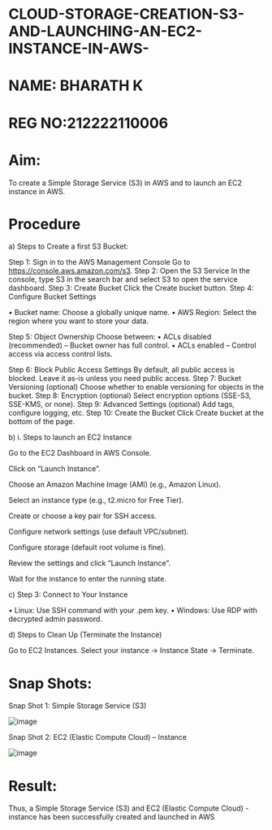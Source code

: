 # CLOUD-STORAGE-CREATION-S3-AND-LAUNCHING-AN-EC2-INSTANCE-IN-AWS-
# NAME: BHARATH K
# REG NO:212222110006
# Aim:
To create a Simple Storage Service (S3) in AWS and to launch an EC2 instance in AWS.

# Procedure
a) Steps to Create a first S3 Bucket:

Step 1: Sign in to the AWS Management Console Go to https://console.aws.amazon.com/s3. Step 2: Open the S3 Service In the console, type S3 in the search bar and select S3 to open the service dashboard. Step 3: Create Bucket Click the Create bucket button. Step 4: Configure Bucket Settings

• Bucket name: Choose a globally unique name. • AWS Region: Select the region where you want to store your data.

Step 5: Object Ownership Choose between: ▪ ACLs disabled (recommended) – Bucket owner has full control. ▪ ACLs enabled – Control access via access control lists.

Step 6: Block Public Access Settings By default, all public access is blocked. Leave it as-is unless you need public access. Step 7: Bucket Versioning (optional) Choose whether to enable versioning for objects in the bucket. Step 8: Encryption (optional) Select encryption options (SSE-S3, SSE-KMS, or none). Step 9: Advanced Settings (optional) Add tags, configure logging, etc. Step 10: Create the Bucket Click Create bucket at the bottom of the page.

b) i. Steps to launch an EC2 Instance

Go to the EC2 Dashboard in AWS Console.

Click on “Launch Instance”.

Choose an Amazon Machine Image (AMI) (e.g., Amazon Linux).

Select an instance type (e.g., t2.micro for Free Tier).

Create or choose a key pair for SSH access.

Configure network settings (use default VPC/subnet).

Configure storage (default root volume is fine).

Review the settings and click “Launch Instance”.

Wait for the instance to enter the running state.

c) Step 3: Connect to Your Instance

• Linux: Use SSH command with your .pem key. • Windows: Use RDP with decrypted admin password.

d) Steps to Clean Up (Terminate the Instance)

Go to EC2 Instances.
Select your instance → Instance State → Terminate.

# Snap Shots:

Snap Shot 1: Simple Storage Service (S3)

![image](https://github.com/user-attachments/assets/285fd94e-4507-442e-b58b-318d1eadf387)

Snap Shot 2: EC2 (Elastic Compute Cloud) – Instance

![image](https://github.com/user-attachments/assets/eff0c7eb-d9a8-435b-bde0-80801010ed94)

# Result:
Thus, a Simple Storage Service (S3) and EC2 (Elastic Compute Cloud) - instance has been successfully created and launched in AWS
